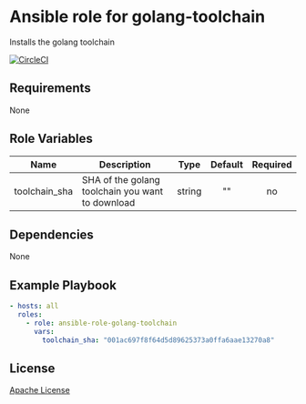 Ansible role for golang-toolchain
==================================

Installs the golang toolchain

[![CircleCI](https://img.shields.io/circleci/build/github/mongodb-ansible-roles/ansible-role-golang-toolchain/master?style=flat-square)](https://circleci.com/gh/mongodb-ansible-roles/ansible-role-golang-toolchain)

Requirements
------------

None

Role Variables
--------------

| Name | Description | Type | Default | Required |
|------|-------------|:----:|:-------:|:--------:|
| toolchain\_sha | SHA of the golang toolchain you want to download | string | "" | no |

Dependencies
------------

None

Example Playbook
----------------

```yaml
- hosts: all
  roles:
    - role: ansible-role-golang-toolchain
      vars:
        toolchain_sha: "001ac697f8f64d5d89625373a0ffa6aae13270a8"
```

License
-------

[Apache License](LICENSE)
